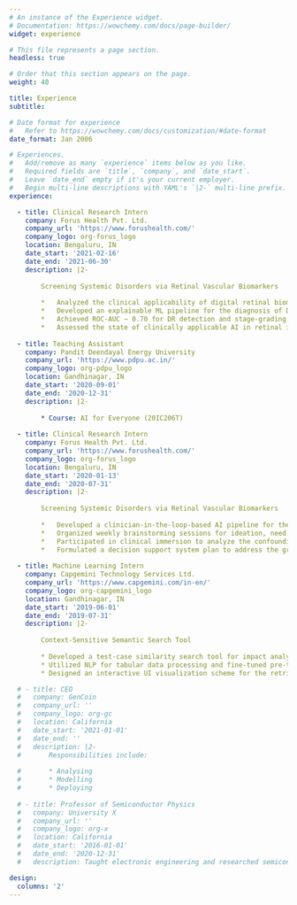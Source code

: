 ```yaml
---
# An instance of the Experience widget.
# Documentation: https://wowchemy.com/docs/page-builder/
widget: experience

# This file represents a page section.
headless: true

# Order that this section appears on the page.
weight: 40

title: Experience
subtitle:

# Date format for experience
#   Refer to https://wowchemy.com/docs/customization/#date-format
date_format: Jan 2006

# Experiences.
#   Add/remove as many `experience` items below as you like.
#   Required fields are `title`, `company`, and `date_start`.
#   Leave `date_end` empty if it's your current employer.
#   Begin multi-line descriptions with YAML's `|2-` multi-line prefix.
experience:

  - title: Clinical Research Intern
    company: Forus Health Pvt. Ltd.
    company_url: 'https://www.forushealth.com/'
    company_logo: org-forus_logo
    location: Bengaluru, IN
    date_start: '2021-02-16'
    date_end: '2021-06-30'
    description: |2-
        
        Screening Systemic Disorders via Retinal Vascular Biomarkers
        
        *	Analyzed the clinical applicability of digital retinal biomarkers in the detection of systemic disorders (such as Bipolar and Alzheimer’s) 
        *	Developed an explainable ML pipeline for the diagnosis of Diabetic Retinopathy (DR) and Hypertensive Retinopathy (HTR) using digital biomarkers extracted from the retinal vasculature. Python, OpenCV       
        *	Achieved ROC-AUC ∼ 0.70 for DR detection and stage-grading; 0.98 for HTR detection; 0.89 for HTR stage-grading
        *	Assessed the state of clinically applicable AI in retinal imaging-based teleophthalmology services in India
        
  - title: Teaching Assistant
    company: Pandit Deendayal Energy University
    company_url: 'https://www.pdpu.ac.in/'
    company_logo: org-pdpu_logo
    location: Gandhinagar, IN
    date_start: '2020-09-01'
    date_end: '2020-12-31'
    description: |2-
        
        * Course: AI for Everyone (20IC206T)
    
  - title: Clinical Research Intern
    company: Forus Health Pvt. Ltd.
    company_url: 'https://www.forushealth.com/'
    company_logo: org-forus_logo
    location: Bengaluru, IN
    date_start: '2020-01-13'
    date_end: '2020-07-31'
    description: |2-
        
        Screening Systemic Disorders via Retinal Vascular Biomarkers
               
        *	Developed a clinician-in-the-loop-based AI pipeline for the extraction and quantification of retinal vascular parameters with results within ±8% of the research benchmark tool SIVA. Python, OpenCV, Django
        *	Organized weekly brainstorming sessions for ideation, need analysis, and literature review on Dry Eye Disorder screening and anterior segment imaging
        *	Participated in clinical immersion to analyze the confounding factors in the grading criteria used by specialists
        *	Formulated a decision support system plan to address the grading issues in Retinopathy of Prematurity
    
  - title: Machine Learning Intern
    company: Capgemini Technology Services Ltd.
    company_url: 'https://www.capgemini.com/in-en/'
    company_logo: org-capgemini_logo
    location: Gandhinagar, IN
    date_start: '2019-06-01'
    date_end: '2019-07-31'
    description: |2-
    
        Context-Sensitive Semantic Search Tool
              
        * Developed a test-case similarity search tool for impact analysis in software testing, with an accuracy of ∼ 95-98 %, that landed the first prize in Capgemini iSprint 2019 (West Division)
        * Utilized NLP for tabular data processing and fine-tuned pre-trained ELMo (Embeddings from Language Models) to extract query and test-case embedding for semantic mapping
        * Designed an interactive UI visualization scheme for the retrieved results using Python, t-SNE, and matplotlib

  # - title: CEO
  #   company: GenCoin
  #   company_url: ''
  #   company_logo: org-gc
  #   location: California
  #   date_start: '2021-01-01'
  #   date_end: ''
  #   description: |2-
  #       Responsibilities include:
        
  #       * Analysing
  #       * Modelling
  #       * Deploying
        
  # - title: Professor of Semiconductor Physics
  #   company: University X
  #   company_url: ''
  #   company_logo: org-x
  #   location: California
  #   date_start: '2016-01-01'
  #   date_end: '2020-12-31'
  #   description: Taught electronic engineering and researched semiconductor physics.

design:
  columns: '2'
---
```

